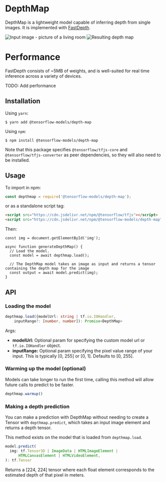 # DepthMap

DepthMap is a lightweight model capable of inferring depth from single images. It is implemented with [FastDepth](https://arxiv.org/abs/1903.03273).

![Input image - picture of a living room](https://github.com/tensorflow/tfjs-models/blob/master/depth-map/demo/livingroom.jpg) ![Resulting depth map](https://github.com/tensorflow/tfjs-models/blob/master/depth-map/demo/output.jpg)

# Performance

FastDepth consists of ~5MB of weights, and is well-suited for real time inference across a variety of devices.

TODO: Add performance

## Installation

Using `yarn`:

    $ yarn add @tensorflow-models/depth-map

Using `npm`:

    $ npm install @tensorflow-models/depth-map

Note that this package specifies `@tensorflow/tfjs-core` and `@tensorflow/tfjs-converter` as peer dependencies, so they will also need to be installed.

## Usage

To import in npm:
```js
const depthmap = require('@tensorflow-models/depth-map');
```

or as a standalone script tag:
```html
<script src="https://cdn.jsdelivr.net/npm/@tensorflow/tfjs"></script>
<script src="https://cdn.jsdelivr.net/npm/@tensorflow-models/depth-map"></script>
```

Then:
```
const img = document.getElementById('img');

async function generateDepthMap() {
  // Load the model.
  const model = await depthmap.load();

  // The DepthMap model takes an image as input and returns a tensor containing the depth map for the image
  const output = await model.predict(img);
}
```
## API

### Loading the model
```ts
depthmap.load({modelUrl: string | tf.io.IOHandler,
    inputRange?: [number, number]): Promise<DepthMap>
```

Args:
- **modelUrl:** Optional param for specifying the custom model url or `tf.io.IOHandler` object.
- **inputRange:** Optional param specifying the pixel value range of your input. This is typically [0, 255] or [0, 1].
Defaults to [0, 255].

### Warming up the model (optional)

Models can take longer to run the first time, calling this method will allow future calls to predict to be faster.

```ts
depthmap.warmup()
```


### Making a depth prediction

You can make a prediction with DepthMap without needing to create a Tensor
with `depthmap.predict`, which takes an input image element and returns a
depth tensor.

This method exists on the model that is loaded from `depthmap.load`.

```ts
model.predict(
  img: tf.Tensor3D | ImageData | HTMLImageElement |
      HTMLCanvasElement | HTMLVideoElement,
): tf.Tensor
```

Returns a [224, 224] tensor where each float element corresponds to the estimated depth of that pixel in meters.
